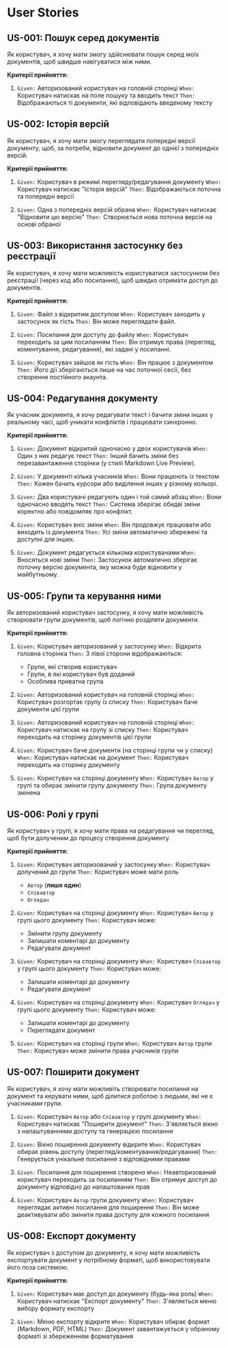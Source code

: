 # User Stories

## US-001: Пошук серед документів

Як користувач, я хочу мати змогу здійснювати пошук серед моїх документів, щоб швидше навігуватися між ними.

**Критерії прийняття:**

1. `Given:` Авторизований користувач на головній сторінці
`When:` Користувач натискає на поле пошуку та вводить текст
`Then:` Відображаються ті документи, які відповідають введеному тексту

## US-002: Історія версій

Як користувач, я хочу мати змогу переглядати попередні версії документу, щоб, за потреби, відновити документ до однієї з попередніх версій.

**Критерії прийняття:**

1. `Given:` Користувач в режимі перегляду/редагування документу
`When:` Користувач натискає "Історія версій"
`Then:` Відображаються поточна та попередні версії

2. `Given:` Одна з попередніх версій обрана
`When:` Користувач натискає "Відновити цю версію"
`Then:` Створюється нова поточна версія на основі обраної

## US-003: Використання застосунку без реєстрації

Як користувач, я хочу мати можливість користуватися застосунком без реєстрації (через код або посилання), щоб швидко отримати доступ до документів.

**Критерії прийняття:**

1. `Given:` Файл з відкритим доступом
`When:` Користувач заходить у застосунок як гість
`Then:` Він може переглядати файл.

2. `Given:` Посилання для доступу до файлу
`When:` Користувач переходить за цим посиланням
`Then:` Він отримує права (перегляд, коментування, редагування), які задані у посиланні.

3. `Given:` Користувач зайшов як гість
`When:` Він працює з документом
`Then:` Його дії зберігаються лише на час поточної сесії, без створення постійного акаунта.

## US-004: Редагування документу

Як учасник документа, я хочу редагувати текст і бачити зміни інших у реальному часі, щоб уникати конфліктів і працювати синхронно.

**Критерії прийняття:**

1. `Given:` Документ відкритий одночасно у двох користувачів
`When:` Один з них редагує текст
`Then:` Інший бачить зміни без перезавантаження сторінки (у стилі Markdown Live Preview).

2. `Given:` У документі кілька учасників
`When:` Вони працюють із текстом
`Then:` Кожен бачить курсори або виділення інших у різному кольорі.

3. `Given:` Два користувачі редагують один і той самий абзац
`When:` Вони одночасно вводять текст
`Then:` Система зберігає обидві зміни коректно або повідомляє про конфлікт.

4. `Given:` Користувач вніс зміни
`When:` Він продовжує працювати або виходить із документа
`Then:` Усі зміни автоматично збережені та доступні для інших.

5. `Given:` Документ редагується кількома користувачами
`When:` Вносяться нові зміни
`Then:` Застосунок автоматично зберігає поточну версію документа, яку можна буде відновити у майбутньому.

## US-005: Групи та керування ними

Як авторизований користувач застосунку, я хочу мати можливість створювати групи документів, щоб логічно розділяти документи.

**Критерії прийняття:**

1. `Given:` Користувач авторизований у застосунку
`When:` Відкрита головна сторінка
`Then:` З лівої сторони відображаються:
    - Групи, які створив користувач
    - Групи, в які користувач був доданий
    - Особлива приватна група

2. `Given:` Авторизований користувач на головній сторінці
`When:` Користувач розгортає групу із списку
`Then:` Користувач баче документи цієї групи

3. `Given:` Авторизований користувач на головній сторінці
`When:` Користувач натискає на групу зі списку
`Then:` Користувач переходить на сторінку документів цієї групи

4. `Given:` Користувач баче документи (на сторінці групи чи у списку)
`When:` Користувач натискає на документ
`Then:` Користувач переходить на сторінку документу

5. `Given:` Користувач на сторінці документу
`When:` Користувач `Автор` у групі та обирає змінити групу документу
`Then:` Група документу змінена

## US-006: Ролі у групі

Як користувач у групі, я хочу мати права на редагування чи перегляд, щоб бути долученим до процесу створення документу.

**Критерії прийняття:**

1. `Given:` Користувач авторизований у застосунку
`When:` Користувач долучений до групи
`Then:` Користувач може мати роль
    - `Автор` (**лише один**)
    - `Співавтор`
    - `Оглядач`

2. `Given:` Користувач на сторінці документу
`When:` Користувач `Автор` у групі цього документу
`Then:` Користувач може:
    - Змінити групу документу
    - Залишати коментарі до документу
    - Редагувати документ

3. `Given:` Користувач на сторінці документу
`When:` Користувач `Співавтор` у групі цього документу
`Then:` Користувач може:
    - Залишати коментарі до документу
    - Редагувати документ

4. `Given:` Користувач на сторінці документу
`When:` Користувач `Оглядач` у групі цього документу
`Then:` Користувач може:
    - Залишати коментарі до документу
    - Переглядати документ

5. `Given:` Користувач на сторінці групи
`When:` Користувач `Автор` групи
`Then:` Користувач може змінити права учасників групи

## US-007: Поширити документ

Як користувач, я хочу мати можливіть створювати посилання на документ та керувати ними, щоб ділитися роботою з людьми, які не є учасниками групи.

1. `Given:` Користувач `Автор` або `Співавтор` у групі документу
`When:` Користувач натискає "Поширити документ"
`Then:` З'являється вікно з налаштуваннями доступу та генерацією посилання

2. `Given:` Вікно поширення документу відкрите
`When:` Користувач обирає рівень доступу (перегляд/коментування/редагування)
`Then:` Генерується унікальне посилання з відповідними правами

3. `Given:` Посилання для поширення створено
`When:` Неавторизований користувач переходить за посиланням
`Then:` Він отримує доступ до документу відповідно до налаштованих прав

4. `Given:` Користувач `Автор` групи документу
`When:` Користувач переглядає активні посилання для поширення
`Then:` Він може деактивувати або змінити права доступу для кожного посилання

## US-008: Експорт документу

Як користувач з доступом до документу, я хочу мати можливість експортувати документ у потрібному форматі, щоб використовувати його поза системою.

**Критерії прийняття:**

1. `Given:` Користувач має доступ до документу (будь-яка роль)
`When:` Користувач натискає "Експорт документу"
`Then:` З'являється меню вибору формату експорту

2. `Given:` Меню експорту відкрите
`When:` Користувач обирає формат (Markdown, PDF, HTML)
`Then:` Документ завантажується у обраному форматі зі збереженням форматування